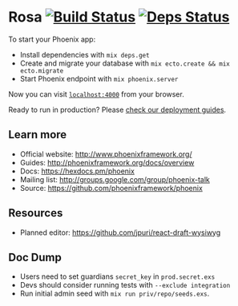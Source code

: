 # Rosa [![Build Status](https://travis-ci.com/Fahrradflucht/rosa.svg?token=ShCwq7Qu7BM1HfHtG88v&branch=master)](https://travis-ci.com/Fahrradflucht/rosa) [![Deps Status](https://beta.hexfaktor.org/badge/all/github/Fahrradflucht/rosa.svg)](https://beta.hexfaktor.org/github/Fahrradflucht/rosa)

To start your Phoenix app:

  * Install dependencies with `mix deps.get`
  * Create and migrate your database with `mix ecto.create && mix ecto.migrate`
  * Start Phoenix endpoint with `mix phoenix.server`

Now you can visit [`localhost:4000`](http://localhost:4000) from your browser.

Ready to run in production? Please [check our deployment guides](http://www.phoenixframework.org/docs/deployment).

## Learn more

  * Official website: http://www.phoenixframework.org/
  * Guides: http://phoenixframework.org/docs/overview
  * Docs: https://hexdocs.pm/phoenix
  * Mailing list: http://groups.google.com/group/phoenix-talk
  * Source: https://github.com/phoenixframework/phoenix

## Resources
  * Planned editor: https://github.com/jpuri/react-draft-wysiwyg

## Doc Dump

  * Users need to set guardians `secret_key` in `prod.secret.exs`
  * Devs should consider running tests with `--exclude integration` 
  * Run initial admin seed with `mix run priv/repo/seeds.exs`.
  
